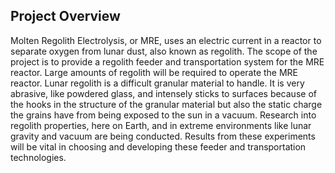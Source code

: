 ## Project Overview
Molten Regolith Electrolysis, or MRE, uses an electric current in a reactor to separate oxygen from lunar dust, also known as regolith. The scope of the project is to provide a regolith feeder and transportation system for the MRE reactor. Large amounts of regolith will be required to operate the MRE reactor. Lunar regolith is a difficult granular material to handle. It is very abrasive, like powdered glass, and intensely sticks to surfaces because of the hooks in the structure of the granular material but also the static charge the grains have from being exposed to the sun in a vacuum. Research into regolith properties, here on Earth, and in extreme environments like lunar gravity and vacuum are being conducted. Results from these experiments will be vital in choosing and developing these feeder and transportation technologies.